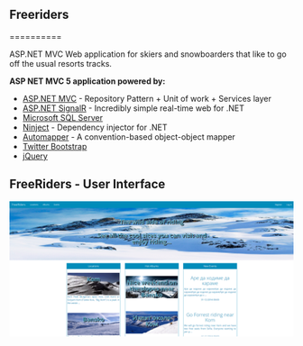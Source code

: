 ## Freeriders ##
==========

ASP.NET MVC Web application for skiers and snowboarders that like to go off the usual resorts tracks.

**ASP NET MVC 5 application powered by:**
- [ASP.NET MVC](http://www.asp.net/web-api) - Repository Pattern + Unit of work + Services layer
- [ASP.NET SignalR](http://signalr.net/) - Incredibly simple real-time web for .NET
- [Microsoft SQL Server](http://www.microsoft.com/en-us/server-cloud/products/sql-server/)
- [Ninject](http://www.ninject.org/) - Dependency injector for .NET
- [Automapper](http://automapper.org/) - A convention-based object-object mapper
- [Twitter Bootstrap](http://getbootstrap.com/)
- [jQuery](http://jquery.com/)

## FreeRiders - User Interface
<p align="center"><img src="https://raw.githubusercontent.com/yasenm/Freeriders/master/images/presentation-image-1.png" /></p>
